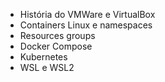 - História do VMWare e VirtualBox
- Containers Linux e namespaces 
- Resources groups
- Docker Compose
- Kubernetes
- WSL e WSL2